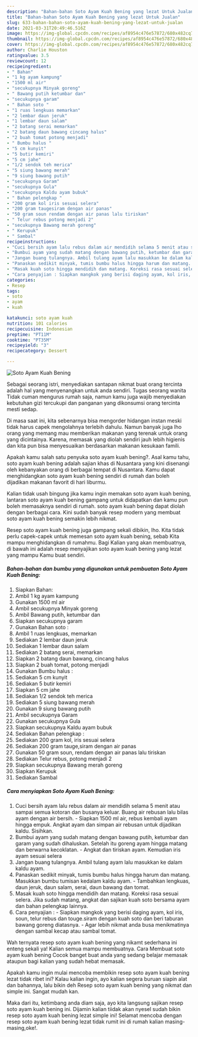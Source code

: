 ```yaml
---
description: "Bahan-bahan Soto Ayam Kuah Bening yang lezat Untuk Jualan"
title: "Bahan-bahan Soto Ayam Kuah Bening yang lezat Untuk Jualan"
slug: 633-bahan-bahan-soto-ayam-kuah-bening-yang-lezat-untuk-jualan
date: 2021-03-31T20:49:46.516Z
image: https://img-global.cpcdn.com/recipes/af8954c476e57872/680x482cq70/soto-ayam-kuah-bening-foto-resep-utama.jpg
thumbnail: https://img-global.cpcdn.com/recipes/af8954c476e57872/680x482cq70/soto-ayam-kuah-bening-foto-resep-utama.jpg
cover: https://img-global.cpcdn.com/recipes/af8954c476e57872/680x482cq70/soto-ayam-kuah-bening-foto-resep-utama.jpg
author: Charlie Houston
ratingvalue: 3.5
reviewcount: 12
recipeingredient:
- " Bahan"
- "1 kg ayam kampung"
- "1500 ml air"
- "secukupnya Minyak goreng"
- " Bawang putih ketumbar dan"
- "secukupnya garam"
- " Bahan soto "
- "1 ruas lengkuas memarkan"
- "2 lembar daun jeruk"
- "1 lembar daun salam"
- "2 batang serai memarkan"
- "2 batang daun bawang cincang halus"
- "2 buah tomat potong menjadi"
- " Bumbu halus "
- "5 cm kunyit"
- "5 butir kemiri"
- "5 cm jahe"
- "1/2 sendok teh merica"
- "5 siung bawang merah"
- "9 siung bawang putih"
- "secukupnya Garam"
- "secukupnya Gula"
- "secukupnya Kaldu ayam bubuk"
- " Bahan pelengkap "
- "200 gram kol iris sesuai selera"
- "200 gram taugesiram dengan air panas"
- "50 gram soun rendam dengan air panas lalu tiriskan"
- " Telur rebus potong menjadi 2"
- "secukupnya Bawang merah goreng"
- " Kerupuk"
- " Sambal"
recipeinstructions:
- "Cuci bersih ayam lalu rebus dalam air mendidih selama 5 menit atau sampai semua kotoran dan busanya keluar. Buang air rebusan lalu bilas ayam dengan air bersih. Siapkan 1500 ml air, rebus kembali ayam hingga empuk. Angkat ayam dan simpan air rebusan untuk dijadikan kaldu. Sisihkan."
- "Bumbui ayam yang sudah matang dengan bawang putih, ketumbar dan garam yang sudah dihaluskan. Setelah itu goreng ayam hingga matang dan berwarna kecoklatan. Angkat dan tiriskan ayam. Kemudian iris ayam sesuai selera"
- "Jangan buang tulangnya. Ambil tulang ayam lalu masukkan ke dalam kaldu ayam."
- "Panaskan sedikit minyak, tumis bumbu halus hingga harum dan matang. Masukkan bumbu tumisan kedalam kaldu ayam. Tambahkan lengkuas, daun jeruk, daun salam, serai, daun bawang dan tomat."
- "Masak kuah soto hingga mendidih dan matang. Koreksi rasa sesuai selera. Jika sudah matang, angkat dan sajikan kuah soto bersama ayam dan bahan pelengkap lainnya."
- "Cara penyajian : Siapkan mangkok yang berisi daging ayam, kol iris, soun, telur rebus dan touge.siram dengan kuah soto dan beri taburan bawang goreng diatasnya. Agar lebih nikmat anda busa menikmatinya dengan sambal kecap atau sambal tomat."
categories:
- Resep
tags:
- soto
- ayam
- kuah

katakunci: soto ayam kuah 
nutrition: 101 calories
recipecuisine: Indonesian
preptime: "PT11M"
cooktime: "PT35M"
recipeyield: "3"
recipecategory: Dessert

---
```



![Soto Ayam Kuah Bening](https://img-global.cpcdn.com/recipes/af8954c476e57872/680x482cq70/soto-ayam-kuah-bening-foto-resep-utama.jpg)

Sebagai seorang istri, menyediakan santapan nikmat buat orang tercinta adalah hal yang menyenangkan untuk anda sendiri. Tugas seorang  wanita Tidak cuman mengurus rumah saja, namun kamu juga wajib menyediakan kebutuhan gizi tercukupi dan panganan yang dikonsumsi orang tercinta mesti sedap.

Di masa  saat ini, kita sebenarnya bisa mengorder hidangan instan meski tidak harus capek mengolahnya terlebih dahulu. Namun banyak juga lho orang yang memang mau memberikan makanan yang terenak untuk orang yang dicintainya. Karena, memasak yang diolah sendiri jauh lebih higienis dan kita pun bisa menyesuaikan berdasarkan makanan kesukaan famili. 



Apakah kamu salah satu penyuka soto ayam kuah bening?. Asal kamu tahu, soto ayam kuah bening adalah sajian khas di Nusantara yang kini disenangi oleh kebanyakan orang di berbagai tempat di Nusantara. Kamu dapat menghidangkan soto ayam kuah bening sendiri di rumah dan boleh dijadikan makanan favorit di hari liburmu.

Kalian tidak usah bingung jika kamu ingin memakan soto ayam kuah bening, lantaran soto ayam kuah bening gampang untuk didapatkan dan kamu pun boleh memasaknya sendiri di rumah. soto ayam kuah bening dapat diolah dengan berbagai cara. Kini sudah banyak resep modern yang membuat soto ayam kuah bening semakin lebih nikmat.

Resep soto ayam kuah bening juga gampang sekali dibikin, lho. Kita tidak perlu capek-capek untuk memesan soto ayam kuah bening, sebab Kita mampu menghidangkan di rumahmu. Bagi Kalian yang akan membuatnya, di bawah ini adalah resep menyajikan soto ayam kuah bening yang lezat yang mampu Kamu buat sendiri.

<!--inarticleads1-->

##### Bahan-bahan dan bumbu yang digunakan untuk pembuatan Soto Ayam Kuah Bening:

1. Siapkan  Bahan:
1. Ambil 1 kg ayam kampung
1. Gunakan 1500 ml air
1. Ambil secukupnya Minyak goreng
1. Ambil  Bawang putih, ketumbar dan
1. Siapkan secukupnya garam
1. Gunakan  Bahan soto :
1. Ambil 1 ruas lengkuas, memarkan
1. Sediakan 2 lembar daun jeruk
1. Sediakan 1 lembar daun salam
1. Sediakan 2 batang serai, memarkan
1. Siapkan 2 batang daun bawang, cincang halus
1. Siapkan 2 buah tomat, potong menjadi
1. Gunakan  Bumbu halus :
1. Sediakan 5 cm kunyit
1. Sediakan 5 butir kemiri
1. Siapkan 5 cm jahe
1. Sediakan 1/2 sendok teh merica
1. Sediakan 5 siung bawang merah
1. Gunakan 9 siung bawang putih
1. Ambil secukupnya Garam
1. Gunakan secukupnya Gula
1. Siapkan secukupnya Kaldu ayam bubuk
1. Sediakan  Bahan pelengkap :
1. Sediakan 200 gram kol, iris sesuai selera
1. Sediakan 200 gram tauge,siram dengan air panas
1. Gunakan 50 gram soun, rendam dengan air panas lalu tiriskan
1. Sediakan  Telur rebus, potong menjadi 2
1. Siapkan secukupnya Bawang merah goreng
1. Siapkan  Kerupuk
1. Sediakan  Sambal




<!--inarticleads2-->

##### Cara menyiapkan Soto Ayam Kuah Bening:

1. Cuci bersih ayam lalu rebus dalam air mendidih selama 5 menit atau sampai semua kotoran dan busanya keluar. Buang air rebusan lalu bilas ayam dengan air bersih. - Siapkan 1500 ml air, rebus kembali ayam hingga empuk. Angkat ayam dan simpan air rebusan untuk dijadikan kaldu. Sisihkan.
1. Bumbui ayam yang sudah matang dengan bawang putih, ketumbar dan garam yang sudah dihaluskan. Setelah itu goreng ayam hingga matang dan berwarna kecoklatan. - Angkat dan tiriskan ayam. Kemudian iris ayam sesuai selera
1. Jangan buang tulangnya. Ambil tulang ayam lalu masukkan ke dalam kaldu ayam.
1. Panaskan sedikit minyak, tumis bumbu halus hingga harum dan matang. Masukkan bumbu tumisan kedalam kaldu ayam. - Tambahkan lengkuas, daun jeruk, daun salam, serai, daun bawang dan tomat.
1. Masak kuah soto hingga mendidih dan matang. Koreksi rasa sesuai selera. Jika sudah matang, angkat dan sajikan kuah soto bersama ayam dan bahan pelengkap lainnya.
1. Cara penyajian : - Siapkan mangkok yang berisi daging ayam, kol iris, soun, telur rebus dan touge.siram dengan kuah soto dan beri taburan bawang goreng diatasnya. - Agar lebih nikmat anda busa menikmatinya dengan sambal kecap atau sambal tomat.




Wah ternyata resep soto ayam kuah bening yang nikamt sederhana ini enteng sekali ya! Kalian semua mampu membuatnya. Cara Membuat soto ayam kuah bening Cocok banget buat anda yang sedang belajar memasak ataupun bagi kalian yang sudah hebat memasak.

Apakah kamu ingin mulai mencoba membikin resep soto ayam kuah bening lezat tidak ribet ini? Kalau kalian ingin, ayo kalian segera buruan siapin alat dan bahannya, lalu bikin deh Resep soto ayam kuah bening yang nikmat dan simple ini. Sangat mudah kan. 

Maka dari itu, ketimbang anda diam saja, ayo kita langsung sajikan resep soto ayam kuah bening ini. Dijamin kalian tiidak akan nyesel sudah bikin resep soto ayam kuah bening lezat simple ini! Selamat mencoba dengan resep soto ayam kuah bening lezat tidak rumit ini di rumah kalian masing-masing,oke!.

